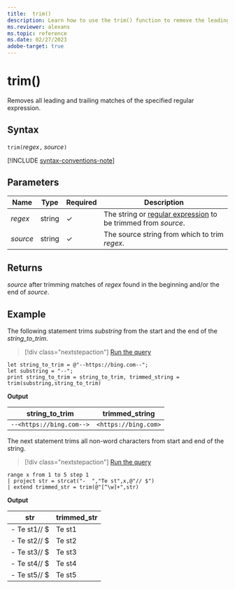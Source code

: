 ```yaml
---
title:  trim()
description: Learn how to use the trim() function to remove the leading and trailing match of the specified regular expression.
ms.reviewer: alexans
ms.topic: reference
ms.date: 02/27/2023
adobe-target: true
---
```

# trim()

Removes all leading and trailing matches of the specified regular expression.

## Syntax

`trim(`*regex*`,` *source*`)`

[!INCLUDE [syntax-conventions-note](../../includes/syntax-conventions-note.md)]

## Parameters

| Name | Type | Required | Description |
|--|--|--|--|
| *regex* | string | &check; | The string or [regular expression](re2.md) to be trimmed from *source*.|
| *source* | string | &check; | The source string from which to trim *regex*.|

## Returns

*source* after trimming matches of *regex* found in the beginning and/or the end of *source*.

## Example

The following statement trims *substring* from the start and the end of the *string_to_trim*.

> [!div class="nextstepaction"]
> <a href="https://dataexplorer.azure.com/clusters/help/databases/Samples?query=H4sIAAAAAAAAA8tJLVEoLinKzEuPL8mPBzJyFWwVHJR0dTNKSgqKrfT1k4BSesn5ubq6Sta8XDkg5aVJEB1AlUoQ4QIgF4s5qAI6CiAyNzUlHq4dJKABN08HVb0mAHnS2GacAAAA" target="_blank">Run the query</a>

```kusto
let string_to_trim = @"--https://bing.com--";
let substring = "--";
print string_to_trim = string_to_trim, trimmed_string = trim(substring,string_to_trim)
```

**Output**

|string_to_trim|trimmed_string|
|---|---|
|`--<https://bing.com-->`|`<https://bing.com>`|

The next statement trims all non-word characters from start and end of the string.

> [!div class="nextstepaction"]
> <a href="https://dataexplorer.azure.com/clusters/help/databases/Samples?query=H4sIAAAAAAAAAytKzEtPVahQSCvKz1UwVCjJVzBVKC5JLVAw5OWqUSgoys9KTS4BihQp2ILI5MQSDSVdBQUlHaWQVKCAkk6FjoOSvr6CipImSENqRUlqXopCSVFmbm5qSjxEH4in4aAUHRdTHqutpAMU1AQAsu/uCXcAAAA=" target="_blank">Run the query</a>

```kusto
range x from 1 to 5 step 1
| project str = strcat("-  ","Te st",x,@"// $")
| extend trimmed_str = trim(@"[^\w]+",str)
```

**Output**

|str|trimmed_str|
|---|---|
|-  Te st1// $|Te st1|
|-  Te st2// $|Te st2|
|-  Te st3// $|Te st3|
|-  Te st4// $|Te st4|
|-  Te st5// $|Te st5|
